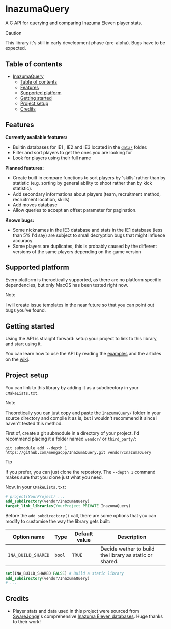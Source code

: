 # InazumaQuery

A C API for querying and comparing Inazuma Eleven player stats.

> [!CAUTION]
> This library it's still in early development phase (pre-alpha). Bugs have to be expected.

## Table of contents

- [InazumaQuery](#inazumaquery)
  - [Table of contents](#table-of-contents)
  - [Features](#features)
  - [Supported platform](#supported-platform)
  - [Getting started](#getting-started)
  - [Project setup](#project-setup)
  - [Credits](#credits)

## Features

**Currently available features:**

- Builtin databases for IE1 , IE2 and IE3 located in the [`data/`](https://github.com/mengacpp/InazumaQuery/tree/main/data) folder.
- Filter and sort players to get the ones you are looking for
- Look for players using their full name

**Planned features:**

- Create built in compare functions to sort players by 'skills' rather than by statistic (e.g. sorting by general ability to shoot rather than by kick statistic).  
- Add secondary informations about players (team, recruitment method, recruitment location, skills)
- Add moves database
- Allow queries to accept an offset parameter for pagination.

**Known bugs:**

- Some nicknames in the IE3 database and stats in the IE1 database (less than 5% I'd say) are subject to small decryption bugs that might influece accuracy
- Some players are duplicates, this is probably caused by the different versions of the same players depending on the game version

## Supported platform

Every platform is theroetically supported, as there are no platform specific dependencies, but only MacOS has been tested right now.

> [!NOTE]
> I will create issue templates in the near future so that you can point out bugs you've found.

## Getting started

Using the API is straight forward: setup your project to link to this library, and start using it.

You can learn how to use the API by reading the [examples](https://github.com/mengacpp/InazumaQuery/tree/main/examples) and the articles on the [wiki](https://github.com/mengacpp/InazumaQuery/wiki).

## Project setup

You can link to this library by adding it as a subdirectory in your `CMakeLists.txt`.

> [!NOTE]
> Theoretically you can just copy and paste the `InazumaQuery/` folder in your source directory and compile it as is, but i wouldn't recommend it since i haven't tested this method.

First of, create a git submodule in a directory of your project. I'd recommend placing it a folder named `vendor/` or `third_party/`:

```shell
git submodule add --depth 1 https://github.com/mengacpp/InazumaQuery.git vendor/InazumaQuery
```

> [!TIP]
> If you prefer, you can just clone the repostory. The `--depth 1` command makes sure that you clone just what you need.

Now, in your `CMakeLists.txt`:

```cmake
# project(YourProject) ...
add_subdirectory(vendor/InazumaQuery)
target_link_libraries(YourProject PRIVATE InazumaQuery)
```

Before the `add_subdirectory()` call, there are some options that you can modify to customise the way the library gets built:

| Option name | Type | Default value | Description |
|------------------|------|------|-----------------|
| `INA_BUILD_SHARED` | `bool` | `TRUE` | Decide wether to build the library as static or shared. |

```cmake
set(INA_BUILD_SHARED FALSE) # Build a static library
add_subdirectory(vendor/InazumaQuery)
# ...
```

## Credits

- Player stats and data used in this project were sourced from [SwareJonge](https://github.com/SwareJonge)'s comprehensive [Inazuma Eleven databases](https://docs.google.com/spreadsheets/d/1qfanvDyPubSLyfcOMuXN9IbGtr7U1jr-5FRCf2R7FQA/edit?gid=469737450#gid=469737450). Huge thanks to their work!
